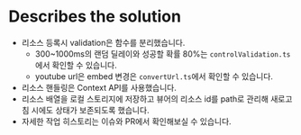 # Describes the solution

- 리소스 등록시 validation은 함수를 분리했습니다.
  - 300~1000ms의 랜덤 딜레이와 성공할 확률 80%는 `controlValidation.ts`에서 확인할 수 있습니다.
  - youtube url은 embed 변경은 `convertUrl.ts`에서 확인할 수 있습니다.
- 리소스 핸들링은 Context API를 사용했습니다.
- 리소스 배열을 로컬 스토리지에 저장하고 뷰어의 리소스 id를 path로 관리해 새로고침 시에도 상태가 보존되도록 했습니다.
- 자세한 작업 히스토리는 이슈와 PR에서 확인해보실 수 있습니다.

